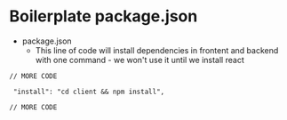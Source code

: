 # Boilerplate package.json
* package.json
  - This line of code will install dependencies in frontent and backend with one command - we won't use it until we install react

```
// MORE CODE

 "install": "cd client && npm install",

// MORE CODE
```


